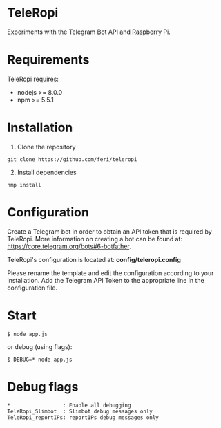 TeleRopi
===
Experiments with the Telegram Bot API and Raspberry Pi.

Requirements
===
TeleRopi requires:

* nodejs >= 8.0.0
* npm >= 5.5.1

Installation
===
1. Clone the repository
```
git clone https://github.com/feri/teleropi
```

2. Install dependencies
```
nmp install
```

Configuration
===
Create a Telegram bot in order to obtain an API token that is required
by TeleRopi. More information on creating a bot can be found at:
https://core.telegram.org/bots#6-botfather.

TeleRopi's configuration is located at: __config/teleropi.config__

Please rename the template and edit the configuration according to your
installation. Add the Telegram API Token to the appropriate line in the
configuration file.

Start
===
```
$ node app.js
```

or debug (using flags):

```
$ DEBUG=* node app.js
```

Debug flags
===
```
*                 : Enable all debugging
TeleRopi_Slimbot  : Slimbot debug messages only
TeleRopi_reportIPs: reportIPs debug messages only
```
